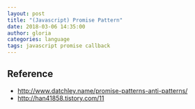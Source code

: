 ```yaml
---
layout: post
title: "(Javascript) Promise Pattern"
date: 2018-03-06 14:35:00
author: gloria
categories: language
tags: javascript promise callback
---
```





## Reference
- http://www.datchley.name/promise-patterns-anti-patterns/
- http://han41858.tistory.com/11

